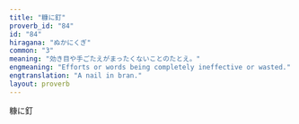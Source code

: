```yaml
---
title: "糠に釘"
proverb_id: "84"
id: "84"
hiragana: "ぬかにくぎ"
common: "3"
meaning: "効き目や手ごたえがまったくないことのたとえ。"
engmeaning: "Efforts or words being completely ineffective or wasted."
engtranslation: "A nail in bran."
layout: proverb
---
```


糠に釘
